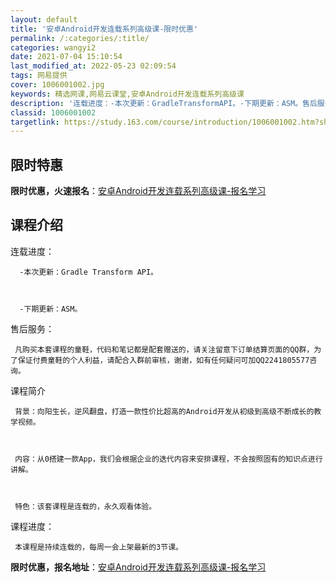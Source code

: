```yaml
---
layout: default
title: '安卓Android开发连载系列高级课-限时优惠'
permalink: /:categories/:title/
categories: wangyi2
date: 2021-07-04 15:10:54
last_modified_at: 2022-05-23 02:09:54
tags: 网易提供
cover: 1006001002.jpg
keywords: 精选网课,网易云课堂,安卓Android开发连载系列高级课
description: '连载进度：-本次更新：GradleTransformAPI。-下期更新：ASM。售后服务：凡购买本套课程的童鞋，代码和笔'
classid: 1006001002
targetlink: https://study.163.com/course/introduction/1006001002.htm?share=1&shareId=1025206652&utm_campaign=share&utm_medium=iphoneShare&utm_source=&utm_u=1025206652
---
```


## 限时特惠

**限时优惠，火速报名**：[安卓Android开发连载系列高级课-报名学习](https://study.163.com/course/introduction/1006001002.htm?share=1&shareId=1025206652&utm_campaign=share&utm_medium=iphoneShare&utm_source=&utm_u=1025206652)

## 课程介绍

连载进度：



      -本次更新：Gradle Transform API。

    

      -下期更新：ASM。



售后服务：



     凡购买本套课程的童鞋，代码和笔记都是配套赠送的，请关注留意下订单结算页面的QQ群，为了保证付费童鞋的个人利益，请配合入群前审核，谢谢，如有任何疑问可加QQ2241805577咨询。



课程简介



     背景：向阳生长，逆风翻盘，打造一款性价比超高的Android开发从初级到高级不断成长的教学视频。



     内容：从0搭建一款App，我们会根据企业的迭代内容来安排课程，不会按照固有的知识点进行讲解。



     特色：该套课程是连载的，永久观看体验。



课程进度：



     本课程是持续连载的，每周一会上架最新的3节课。

**限时优惠，报名地址**：[安卓Android开发连载系列高级课-报名学习](https://study.163.com/course/introduction/1006001002.htm?share=1&shareId=1025206652&utm_campaign=share&utm_medium=iphoneShare&utm_source=&utm_u=1025206652)

